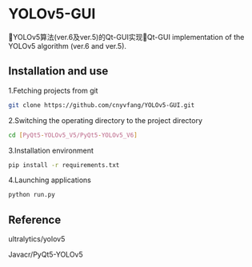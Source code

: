 # YOLOv5-GUI
🎉YOLOv5算法(ver.6及ver.5)的Qt-GUI实现🎉Qt-GUI implementation of the YOLOv5 algorithm (ver.6 and ver.5). 

## Installation and use
<p>1.Fetching projects from git</p>

```bash
git clone https://github.com/cnyvfang/YOLOv5-GUI.git
```

<p>2.Switching the operating directory to the project directory</p>

```bash
cd [PyQt5-YOLOv5_V5/PyQt5-YOLOv5_V6]
```

<p>3.Installation environment</p>

```bash
pip install -r requirements.txt
```

<p>4.Launching applications</p>

```bash
python run.py
```

## Reference
<p><a href="https://github.com/ultralytics/yolov5"></a>ultralytics/yolov5</p>
<p><a href="https://github.com/Javacr/PyQt5-YOLOv5"></a>Javacr/PyQt5-YOLOv5</p>
